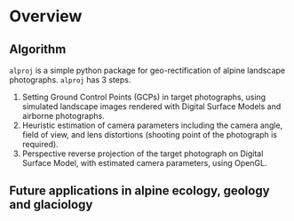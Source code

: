 # Overview
## Algorithm
`alproj` is a simple python package for geo-rectification of alpine landscape photographs. 
`alproj` has 3 steps.
1. Setting Ground Control Points (GCPs) in target photographs, using simulated landscape images rendered with Digital Surface Models and airborne photographs.
2. Heuristic estimation of camera parameters including the camera angle, field of view, and lens distortions (shooting point of the photograph is required).
3. Perspective reverse projection of the target photograph on Digital Surface Model, with estimated camera parameters, using OpenGL.

## Future applications in alpine ecology, geology and glaciology
